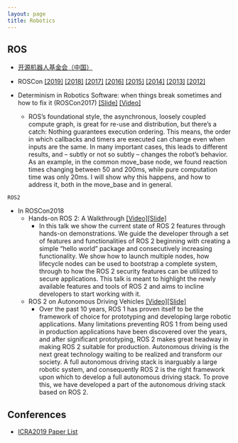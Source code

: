 ```yaml
---
layout: page
title: Robotics
---
```


## ROS

- [开源机器人基金会（中国）](http://www.roseducation.org/)

- ROSCon [[2019]](https://roscon.ros.org/2019/) [[2018]](https://roscon.ros.org/2018/) [[2017]](https://roscon.ros.org/2017/) [[2016]](https://roscon.ros.org/2016/) [[2015]](https://roscon.ros.org/2015/) [[2014]](https://roscon.ros.org/2014/) [[2013]](https://roscon.ros.org/2013/) [[2012]](https://roscon.ros.org/2012/)

- Determinism in Robotics Software: when things break sometimes and how to fix it (ROSCon2017) [[Slide]](https://roscon.ros.org/2017/presentations/ROSCon%202017%20Determinism%20in%20ROS.pdf) [[Video]](https://vimeo.com/236186712)
	- ROS’s foundational style, the asynchronous, loosely coupled compute graph, is great for re-use and distribution, but there’s a catch: Nothing guarantees execution ordering. This means, the order in which callbacks and timers are executed can change even when inputs are the same. In many important cases, this leads to different results, and – subtly or not so subtly – changes the robot’s behavior. As an example, in the common move_base node, we found reaction times changing between 50 and 200ms, while pure computation time was only 20ms. I will show why this happens, and how to address it, both in the move_base and in general.

`ROS2`

- In ROSCon2018
	- Hands-on ROS 2: A Walkthrough [[Video]](https://vimeo.com/292693129)[[Slide]](https://roscon.ros.org/2018/presentations/ROSCon2018_ROS2HandsOn.pdf)
		- In this talk we show the current state of ROS 2 features through hands-on demonstrations. We guide the developer through a set of features and functionalities of ROS 2 beginning with creating a simple “hello world” package and consecutively increasing functionality. We show how to launch multiple nodes, how lifecycle nodes can be used to bootstrap a complete system, through to how the ROS 2 security features can be utilized to secure applications. This talk is meant to highlight the newly available features and tools of ROS 2 and aims to incline developers to start working with it.
	- ROS 2 on Autonomous Driving Vehicles [[Video]](https://vimeo.com/292695688)[[Slide]](https://roscon.ros.org/2018/presentations/ROSCon2018_ROS2onAutonomousDrivingVehicles.pdf)
		- Over the past 10 years, ROS 1 has proven itself to be the framework of choice for prototyping and developing large robotic applications. Many limitations preventing ROS 1 from being used in production applications have been discovered over the years, and after significant prototyping, ROS 2 makes great headway in making ROS 2 suitable for production. Autonomous driving is the next great technology waiting to be realized and transform our society. A full autonomous driving stack is inarguably a large robotic system, and consequently ROS 2 is the right framework upon which to develop a full autonomous driving stack. To prove this, we have developed a part of the autonomous driving stack based on ROS 2.

## Conferences

- [ICRA2019 Paper List](https://github.com/Taylor-Liu/ICRA2019-paper-list)